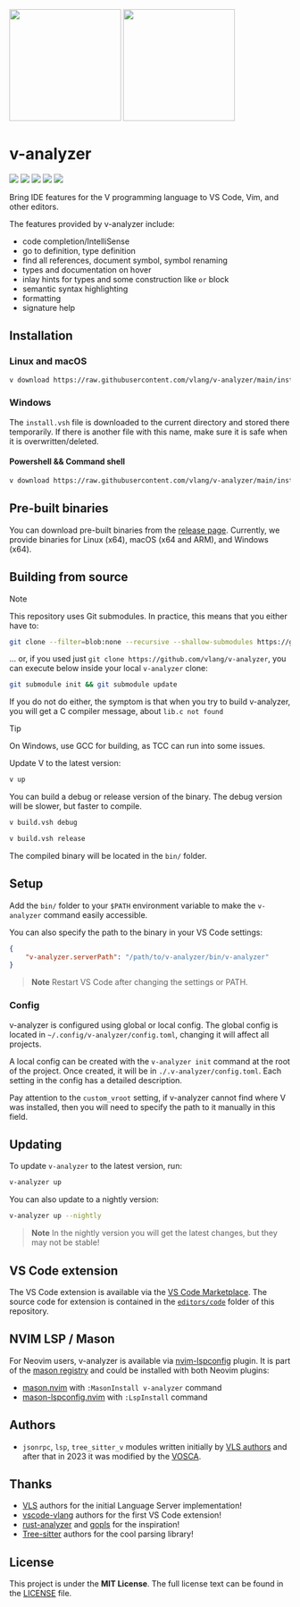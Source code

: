 <img width="200px" src="https://github.com/vlang/v-analyzer/blob/2d5d12e4b82ce8d695576957145ff27a33a988c2/docs/cover-light.png#gh-light-mode-only">
<img width="200px" src="https://github.com/vlang/v-analyzer/blob/2d5d12e4b82ce8d695576957145ff27a33a988c2/docs/cover-dark.png#gh-dark-mode-only">

# v-analyzer

[![][badge__vscode_ext]](https://marketplace.visualstudio.com/items?itemName=VOSCA.vscode-v-analyzer)
[![][badge__build_ci]](https://github.com/vlang/v-analyzer/actions/workflows/build_ci.yml?query=branch%3Amain)
[![][badge__tests_ci]](https://github.com/vlang/v-analyzer/actions/workflows/analyzer_tests.yml?query=branch%3Amain)
[![][badge__tree_sitter_ci]](https://github.com/vlang/v-analyzer/actions/workflows/tree_sitter_v.yml?query=branch%3Amain)
[![][badge__vscode_ext_ci]](https://github.com/vlang/v-analyzer/actions/workflows/vscode_extension_tests.yml?query=branch%3Amain)

Bring IDE features for the V programming language to VS Code, Vim, and other editors.

The features provided by v-analyzer include:

- code completion/IntelliSense
- go to definition, type definition
- find all references, document symbol, symbol renaming
- types and documentation on hover
- inlay hints for types and some construction like `or` block
- semantic syntax highlighting
- formatting
- signature help

## Installation

### Linux and macOS

```sh 
v download https://raw.githubusercontent.com/vlang/v-analyzer/main/install.vsh; v run install.vsh; rm install.vsh
```

### Windows

The `install.vsh` file is downloaded to the current directory and stored there temporarily.
If there is another file with this name, make sure it is safe when it is overwritten/deleted.

#### Powershell && Command shell

```sh
v download https://raw.githubusercontent.com/vlang/v-analyzer/main/install.vsh; v run install.vsh; del install.vsh
```

## Pre-built binaries

You can download pre-built binaries from the [release page](https://github.com/vlang/v-analyzer/releases).
Currently, we provide binaries for Linux (x64), macOS (x64 and ARM), and Windows (x64).

## Building from source

> [!NOTE]
> This repository uses Git submodules.
> In practice, this means that you either have to:
>
> ```sh
> git clone --filter=blob:none --recursive --shallow-submodules https://github.com/vlang/v-analyzer
> ```
>
> ... or, if you used just `git clone https://github.com/vlang/v-analyzer`, you can execute below
> inside your local `v-analyzer` clone:
>
> ```sh
> git submodule init && git submodule update
> ```
>
> If you do not do either, the symptom is that when you try to build v-analyzer, you will get a
> C compiler message, about `lib.c not found`

> [!TIP]
> On Windows, use GCC for building, as TCC can run into some issues.

Update V to the latest version:

```bash
v up
```

You can build a debug or release version of the binary.
The debug version will be slower, but faster to compile.

```bash
v build.vsh debug
```

```bash
v build.vsh release
```

The compiled binary will be located in the `bin/` folder.

## Setup

Add the `bin/` folder to your `$PATH` environment variable to make the `v-analyzer` command easily
accessible.

You can also specify the path to the binary in your VS Code settings:

```json
{
	"v-analyzer.serverPath": "/path/to/v-analyzer/bin/v-analyzer"
}
```

> **Note**
> Restart VS Code after changing the settings or PATH.

### Config

v-analyzer is configured using global or local config.
The global config is located in `~/.config/v-analyzer/config.toml`, changing it will affect all
projects.

A local config can be created with the `v-analyzer init` command at the root of the project.
Once created, it will be in `./.v-analyzer/config.toml`.
Each setting in the config has a detailed description.

Pay attention to the `custom_vroot` setting, if v-analyzer cannot find where V was installed, then
you will need to specify the path to it manually in this field.

## Updating

To update `v-analyzer` to the latest version, run:

```bash
v-analyzer up
```

You can also update to a nightly version:

```bash
v-analyzer up --nightly
```

> **Note**
> In the nightly version you will get the latest changes, but they may not be stable!

## VS Code extension

The VS Code extension is available via the [VS Code Marketplace](https://marketplace.visualstudio.com/items?itemName=VOSCA.vscode-v-analyzer).
The source code for extension is contained in the [`editors/code`](https://github.com/vlang/v-analyzer/tree/main/editors/code) folder of this repository.

## NVIM LSP / Mason

For Neovim users, v-analyzer is available via [nvim-lspconfig](https://github.com/neovim/nvim-lspconfig/blob/master/doc/server_configurations.md#v_analyzer) plugin.
It is part of the [mason registry](https://mason-registry.dev/registry/list#v-analyzer) and could be installed with both Neovim plugins:
- [mason.nvim](https://github.com/williamboman/mason.nvim) with `:MasonInstall v-analyzer` command
- [mason-lspconfig.nvim](https://github.com/williamboman/mason-lspconfig.nvim) with `:LspInstall` command

## Authors

- `jsonrpc`, `lsp`, `tree_sitter_v` modules written initially by
  [VLS authors](https://github.com/vlang/vls) and after that in 2023 it was modified by the
  [VOSCA](https://github.com/vlang-association).

## Thanks

- [VLS](https://github.com/vlang/vls) authors for the initial Language Server implementation!
- [vscode-vlang](https://github.com/vlang/vscode-vlang) authors for the first VS Code extension!
- [rust-analyzer](https://github.com/rust-lang/rust-analyzer) and [gopls](https://github.com/golang/tools/tree/master/gopls) for the inspiration!
- [Tree-sitter](https://github.com/tree-sitter/tree-sitter) authors for the cool parsing library!

## License

This project is under the **MIT License**.
The full license text can be found in the [LICENSE](https://github.com/vlang/v-analyzer/blob/main/LICENSE) file.

[badge__vscode_ext]: https://img.shields.io/badge/VS_Code-extension-1da2e2?logo=visualstudiocode&logoWidth=11&logoColor=959da5&labelColor=333
[badge__build_ci]: https://img.shields.io/github/actions/workflow/status/vlang/v-analyzer/build_ci.yml?style=flat-rounded&branch=main&logo=github&&logoColor=959da5&labelColor=333&label=Build
[badge__tests_ci]: https://img.shields.io/github/actions/workflow/status/vlang/v-analyzer/analyzer_tests.yml?style=flat-rounded&branch=main&logo=github&&logoColor=959da5&labelColor=333&label=Analyzer
[badge__tree_sitter_ci]: https://img.shields.io/github/actions/workflow/status/vlang/v-analyzer/tree_sitter_v.yml?style=flat-rounded&branch=main&logo=github&&logoColor=959da5&labelColor=333&label=Tree-sitter
[badge__vscode_ext_ci]: https://img.shields.io/github/actions/workflow/status/vlang/v-analyzer/vscode_extension_tests.yml?style=flat-rounded&branch=main&logo=github&&logoColor=959da5&labelColor=333&label=VS%20Code%20Extension
